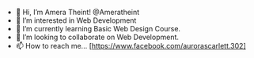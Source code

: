 - 👋 Hi, I’m Amera Theint! @Ameratheint
- 👀 I’m interested in Web Development
- 🌱 I’m currently learning Basic Web Design Course.
- 💞️ I’m looking to collaborate on Web Development.
- 📫 How to reach me... [https://www.facebook.com/aurorascarlett.302]
  
<!---
AmeraTheint/AmeraTheint is a ✨ special ✨ repository because its `README.md` (this file) appears on your GitHub profile.
You can click the Preview link to take a look at your changes.
--->
